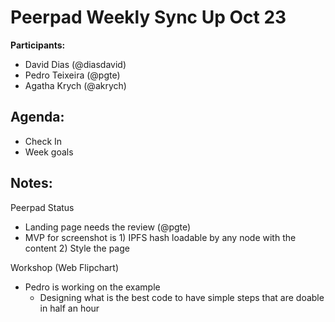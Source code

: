 # Peerpad Weekly Sync Up Oct 23

**Participants:**

- David Dias (@diasdavid)
- Pedro Teixeira (@pgte)
- Agatha Krych (@akrych)

## Agenda:

- Check In
- Week goals

## Notes:

Peerpad Status
- Landing page needs the review (@pgte)
- MVP for screenshot is 1) IPFS hash loadable by any node with the content 2) Style the page

Workshop (Web Flipchart)
- Pedro is working on the example
  - Designing what is the best code to have simple steps that are doable in half an hour
  
